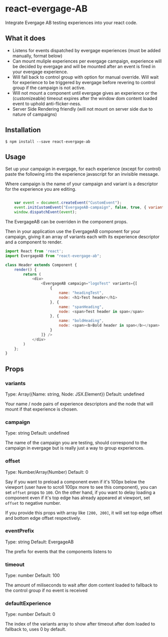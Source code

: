 # react-evergage-AB

Integrate Evergage AB testing experiences into your react code.


## What it does

 - Listens for events dispatched by evergage experiences (must be added manually, format below)
 - Can mount muliple experiences per evergage campaign, experience will be decided by evergage and will be mounted after an event is fired in your evergage experience.
 - Will fall back to control group with option for manual override. Will wait for experience to be triggered by evergage before revering to control group if the campaign is not active.
 - Will not mount a component until evergage gives an experience or the (customizeable) timeout expires after the window dom content loaded event to uphold anti-flicker-ness. 
 - Server Side Rendering friendly (will not mount on server side due to nature of campaigns)

## Installation

```
$ npm install --save react-evergage-ab
```

## Usage

Set up your campaign in evergage, for each experience (except for control) paste the following into the experience javascript for an invisible message.

Where campaign is the name of your campaign and variant is a descriptor for the experience you are editing.

```javascript    

    var event = document.createEvent("CustomEvent");
    event.initCustomEvent("EvergageAB-campaign", false, true, { variant: "variant"});
    window.dispatchEvent(event);

```
The EvergageAB can be overriden in the component props. 

Then in your application use the EvergageAB component for your campaign, giving it an array of variants each with its experience descriptor and a component to render.

```javascript
import React from 'react';
import EvergageAB from "react-evergage-ab";

class Header extends Component {
    render() {
        return (
            <div>
                <EvergageAB campaign="logoTest" variants={[
                    {
                        name: "headingTest",
                        node: <h1>Test header</h1>
                    }, {
                        name: "spanHeading",
                        node: <span>Test header in span</span>
                    }, {
                        name: "boldHeading",
                        node: <span><b>Bold header in span</b></span>
                    }
                ]} />
            </div>
        )
    };
}

```


## Props

### variants

Type: Array({Name: string, Node: JSX.Element}) Default: undefined

Your name / node pairs of experience descriptors and the node that will mount if that experience is chosen.

### campaign

Type: string  Default: undefined

The name of the campaign you are testing, should correspond to the campaign in evergage but is really just a way to group experiences.

### offset

Type: Number/Array(Number) Default: 0

Say if you want to preload a component even if it's 100px below the viewport (user have to scroll 100px more to see this component), you can set `offset` props to `100`. On the other hand, if you want to delay loading a component even if it's top edge has already appeared at viewport, set `offset` to negative number.

If you provide this props with array like `[200, 200]`, it will set top edge offset and bottom edge offset respectively.

### eventPrefix

Type: string Default: EvergageAB

The prefix for events that the components listens to

### timeout

Type: number Default: 100

The amount of miliseconds to wait after dom content loaded to fallback to the control group if no event is received

### defaultExperience

Type: number Default: 0

The index of the variants array to show after timeout after dom loaded to fallback to, uses 0 by default.